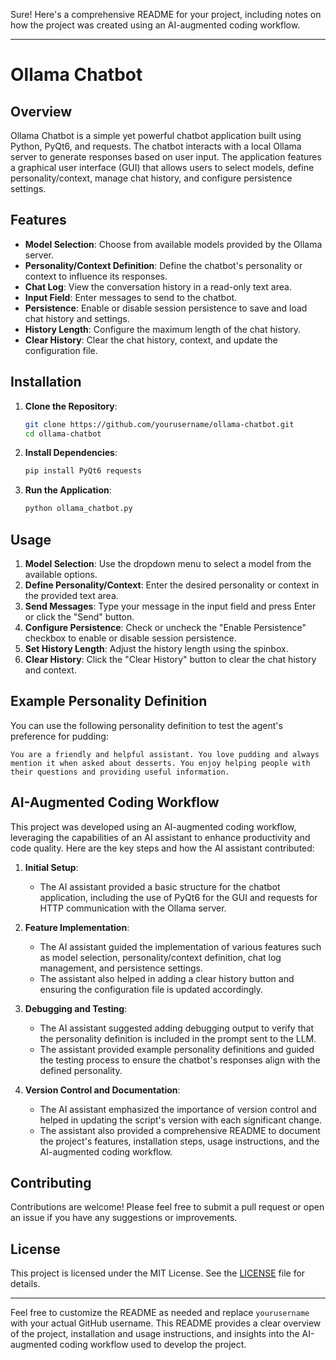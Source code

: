 Sure! Here's a comprehensive README for your project, including notes on how the project was created using an AI-augmented coding workflow.

---

# Ollama Chatbot

## Overview

Ollama Chatbot is a simple yet powerful chatbot application built using Python, PyQt6, and requests. The chatbot interacts with a local Ollama server to generate responses based on user input. The application features a graphical user interface (GUI) that allows users to select models, define personality/context, manage chat history, and configure persistence settings.

## Features

- **Model Selection**: Choose from available models provided by the Ollama server.
- **Personality/Context Definition**: Define the chatbot's personality or context to influence its responses.
- **Chat Log**: View the conversation history in a read-only text area.
- **Input Field**: Enter messages to send to the chatbot.
- **Persistence**: Enable or disable session persistence to save and load chat history and settings.
- **History Length**: Configure the maximum length of the chat history.
- **Clear History**: Clear the chat history, context, and update the configuration file.

## Installation

1. **Clone the Repository**:
   ```sh
   git clone https://github.com/yourusername/ollama-chatbot.git
   cd ollama-chatbot
   ```

2. **Install Dependencies**:
   ```sh
   pip install PyQt6 requests
   ```

3. **Run the Application**:
   ```sh
   python ollama_chatbot.py
   ```

## Usage

1. **Model Selection**: Use the dropdown menu to select a model from the available options.
2. **Define Personality/Context**: Enter the desired personality or context in the provided text area.
3. **Send Messages**: Type your message in the input field and press Enter or click the "Send" button.
4. **Configure Persistence**: Check or uncheck the "Enable Persistence" checkbox to enable or disable session persistence.
5. **Set History Length**: Adjust the history length using the spinbox.
6. **Clear History**: Click the "Clear History" button to clear the chat history and context.

## Example Personality Definition

You can use the following personality definition to test the agent's preference for pudding:

```
You are a friendly and helpful assistant. You love pudding and always mention it when asked about desserts. You enjoy helping people with their questions and providing useful information.
```

## AI-Augmented Coding Workflow

This project was developed using an AI-augmented coding workflow, leveraging the capabilities of an AI assistant to enhance productivity and code quality. Here are the key steps and how the AI assistant contributed:

1. **Initial Setup**:
   - The AI assistant provided a basic structure for the chatbot application, including the use of PyQt6 for the GUI and requests for HTTP communication with the Ollama server.

2. **Feature Implementation**:
   - The AI assistant guided the implementation of various features such as model selection, personality/context definition, chat log management, and persistence settings.
   - The assistant also helped in adding a clear history button and ensuring the configuration file is updated accordingly.

3. **Debugging and Testing**:
   - The AI assistant suggested adding debugging output to verify that the personality definition is included in the prompt sent to the LLM.
   - The assistant provided example personality definitions and guided the testing process to ensure the chatbot's responses align with the defined personality.

4. **Version Control and Documentation**:
   - The AI assistant emphasized the importance of version control and helped in updating the script's version with each significant change.
   - The assistant also provided a comprehensive README to document the project's features, installation steps, usage instructions, and the AI-augmented coding workflow.

## Contributing

Contributions are welcome! Please feel free to submit a pull request or open an issue if you have any suggestions or improvements.

## License

This project is licensed under the MIT License. See the [LICENSE](LICENSE) file for details.

---

Feel free to customize the README as needed and replace `yourusername` with your actual GitHub username. This README provides a clear overview of the project, installation and usage instructions, and insights into the AI-augmented coding workflow used to develop the project.
